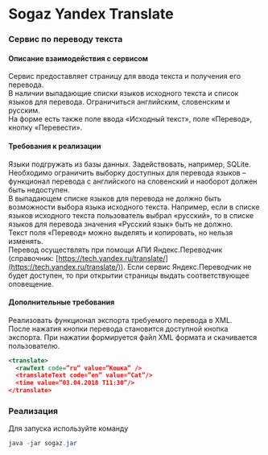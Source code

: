 # Sogaz Yandex Translate
### Сервис по переводу текста
#### Описание взаимодействия с сервисом
Сервис предоставляет страницу для ввода текста и получения его перевода.  
В наличии выпадающие списки языков исходного текста и список языков для перевода. Ограничиться английским, словенским и русским.  
На форме есть также поле ввода «Исходный текст», поле «Перевод», кнопку «Перевести».    

#### Требования к реализации
Языки подгружать из базы данных. Задействовать, например, SQLite. Необходимо ограничить выборку доступных для перевода языков – функционал перевода с английского на словенский и наоборот должен быть недоступен.  
В выпадающем списке языков для перевода не должно быть возможности выбора языка исходного текста. Например, если в списке языков исходного текста пользователь выбрал «русский», то в списке языков для перевода значения «Русский язык» быть не должно.  
Текст поля «Перевод» можно выделять и копировать, но нельзя изменять.  
Перевод осуществлять при помощи АПИ Яндекс.Переводчик (справочник: [https://tech.yandex.ru/translate/](https://tech.yandex.ru/translate/)). Если сервис Яндекс.Переводчик не будет доступен, то при открытии страницы выдать соответствующее оповещение.    

#### Дополнительные требования
Реализовать функционал экспорта требуемого перевода в XML.  
После нажатия кнопки перевода становится доступной кнопка экспорта. При нажатии формируется файл XML формата и скачивается пользователю.  
```xml
<translate>
  <rawText code=”ru” value=”Кошка” />
  <translateText code=”en” value=”Cat”/>
  <time value=”03.04.2018 T11:30”/>
</translate>
```
  
### Реализация
Для запуска используйте команду

```java   
java -jar sogaz.jar 
```


